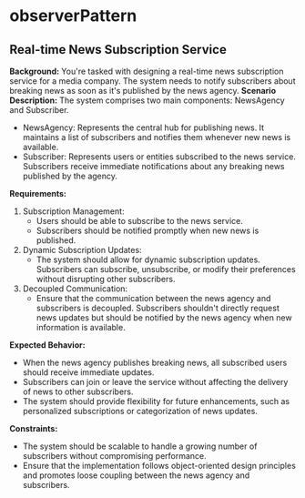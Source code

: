 # observerPattern

## Real-time News Subscription Service
**Background:** You're tasked with designing a real-time news subscription service for a media company. The system needs to notify subscribers about breaking news as soon as it's published by the news agency.
**Scenario Description:** The system comprises two main components: NewsAgency and Subscriber.
- NewsAgency: Represents the central hub for publishing news. It maintains a list of subscribers and notifies them whenever new news is available.
- Subscriber: Represents users or entities subscribed to the news service. Subscribers receive immediate notifications about any breaking news published by the agency.

**Requirements:**
1. Subscription Management:
    - Users should be able to subscribe to the news service.
    - Subscribers should be notified promptly when new news is published.
2. Dynamic Subscription Updates:
    - The system should allow for dynamic subscription updates. Subscribers can subscribe, unsubscribe, or modify their preferences without disrupting other subscribers.
3. Decoupled Communication:
    - Ensure that the communication between the news agency and subscribers is decoupled. Subscribers shouldn't directly request news updates but should be notified by the news agency when new information is available.

**Expected Behavior:**
- When the news agency publishes breaking news, all subscribed users should receive immediate updates.
- Subscribers can join or leave the service without affecting the delivery of news to other subscribers.
- The system should provide flexibility for future enhancements, such as personalized subscriptions or categorization of news updates.

**Constraints:**
- The system should be scalable to handle a growing number of subscribers without compromising performance.
- Ensure that the implementation follows object-oriented design principles and promotes loose coupling between the news agency and subscribers.
